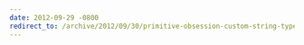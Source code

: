 ```yaml
---
date: 2012-09-29 -0800
redirect_to: /archive/2012/09/30/primitive-obsession-custom-string-types-and-self-referencing-generic-constraints.aspx/
---
```

